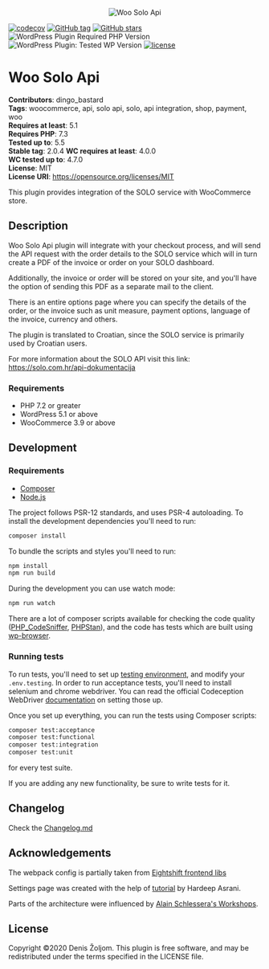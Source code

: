 <p align="center">
  <img alt="Woo Solo Api" src="https://repository-images.githubusercontent.com/110279928/a5ffbd00-29cc-11eb-92ac-f1f6524a5c69"/>
</p>

[![codecov](https://img.shields.io/codecov/c/github/dingo-d/woo-solo-api?style=for-the-badge&token=ijU4RyOGxL)](https://codecov.io/gh/dingo-d/woo-solo-api)
[![GitHub tag](https://img.shields.io/github/tag/dingo-d/woo-solo-api.svg?style=for-the-badge)](https://github.com/dingo-d/woo-solo-api)
[![GitHub stars](https://img.shields.io/github/stars/dingo-d/woo-solo-api.svg?style=for-the-badge&label=Stars)](https://github.com/dingo-d/woo-solo-api)
![WordPress Plugin Required PHP Version](https://img.shields.io/wordpress/plugin/required-php/woo-solo-api?style=for-the-badge)
![WordPress Plugin: Tested WP Version](https://img.shields.io/wordpress/plugin/tested/woo-solo-api?style=for-the-badge)
[![license](https://img.shields.io/github/license/dingo-d/woo-solo-api.svg?style=for-the-badge)](https://github.com/dingo-d/woo-solo-api)

# Woo Solo Api

**Contributors**: dingo_bastard  
**Tags**: woocommerce, api, solo api, solo, api integration, shop, payment, woo  
**Requires at least**: 5.1  
**Requires PHP**: 7.3  
**Tested up to**: 5.5  
**Stable tag**: 2.0.4
**WC requires at least**: 4.0.0  
**WC tested up to**: 4.7.0  
**License**: MIT  
**License URI**: https://opensource.org/licenses/MIT  

This plugin provides integration of the SOLO service with WooCommerce store.

## Description

Woo Solo Api plugin will integrate with your checkout process, and will send the API request with
the order details to the SOLO service which will in turn create a PDF of the invoice or order on your SOLO dashboard.

Additionally, the invoice or order will be stored on your site, and you'll have the option of sending this PDF as a separate
mail to the client.

There is an entire options page where you can specify the details of the order, or the invoice such as unit measure, payment
options, language of the invoice, currency and others.

The plugin is translated to Croatian, since the SOLO service is primarily used by Croatian users.

For more information about the SOLO API visit this link: https://solo.com.hr/api-dokumentacija

### Requirements

* PHP 7.2 or greater
* WordPress 5.1 or above
* WooCommerce 3.9 or above

## Development

### Requirements

* [Composer](https://getcomposer.org/)
* [Node.js](https://nodejs.org/en/)

The project follows PSR-12 standards, and uses PSR-4 autoloading. To install the development dependencies you'll need to run:

```bash
composer install
```

To bundle the scripts and styles you'll need to run:

```bash
npm install
npm run build
```

During the development you can use watch mode:

```bash
npm run watch
```

There are a lot of composer scripts available for checking the code quality ([PHP_CodeSniffer](https://github.com/squizlabs/PHP_CodeSniffer/), [PHPStan](https://github.com/phpstan/phpstan)), and the code has tests which are built using [wp-browser](https://github.com/lucatume/wp-browser/).

### Running tests

To run tests, you'll need to set up [testing environment](https://wpbrowser.wptestkit.dev/getting-started/setting-up-minimum-wordpress-installation), and modify your `.env.testing`.
In order to run acceptance tests, you'll need to install selenium and chrome webdriver. You can read the official Codeception WebDriver [documentation](https://codeception.com/docs/modules/WebDriver#Selenium) on setting those up.

Once you set up everything, you can run the tests using Composer scripts:

```bash
composer test:acceptance
composer test:functional
composer test:integration
composer test:unit
```

for every test suite.

If you are adding any new functionality, be sure to write tests for it. 

## Changelog

Check the [Changelog.md](https://github.com/dingo-d/woo-solo-api/blob/master/CHANGELOG.md)

## Acknowledgements 

The webpack config is partially taken from [Eightshift frontend libs](https://github.com/infinum/eightshift-frontend-libs/)

Settings page was created with the help of [tutorial](https://www.codeinwp.com/blog/plugin-options-page-gutenberg/) by Hardeep Asrani.

Parts of the architecture were influenced by [Alain Schlessera's Workshops](https://github.com/schlessera/wcbtn-2018-api).

## License

Copyright ©2020 Denis Žoljom.
This plugin is free software, and may be redistributed under the terms specified in the LICENSE file.
